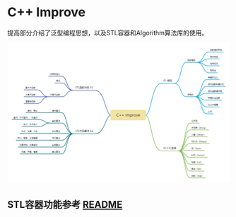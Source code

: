 C++ Improve
===
提高部分介绍了泛型编程思想，以及STL容器和Algorithm算法库的使用。

![Improve](../images/Improve.jpg)

## STL容器功能参考 [README](./03%20STL%20Container/README.md)
